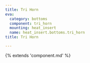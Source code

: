 ```yaml
---
title: Tri Horn
eva:
  category: bottoms
  component: tri_horn
  mounting: heat_insert
  name: heat_insert.bottoms.tri_horn
title: Tri Horn

---
```


{% extends 'component.md' %}